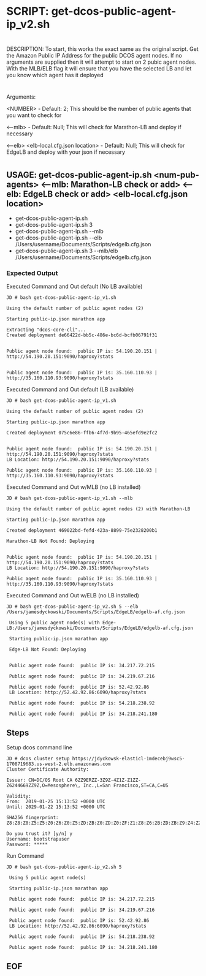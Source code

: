 #
# SCRIPT:   get-dcos-public-agent-ip_v2.sh
#
DESCRIPTION: 
To start, this works the exact same as the original script.  Get the Amazon Public IP Address for the public DCOS agent nodes.  If no arguments are supplied then it will attempt to start on 2 pubic agent nodes.  With the MLB/ELB flag it will ensure that you have the selected LB and let you know which agent has it deployed

#
Arguments:

\<NUMBER\> - Default: 2;    This should be the number of public agents that you want to check for

\<--mlb\>  - Default: Null; This will check for Marathon-LB and deploy if necessary

\<--elb\> \<elb-local.cfg.json location\> - Default: Null; This will check for EdgeLB and deploy with your json if necessary

#
## USAGE:    get-dcos-public-agent-ip.sh \<num-pub-agents\> \<--mlb: Marathon-LB check or add\> \<--elb: EdgeLB check or add\> \<elb-local.cfg.json location\>
- get-dcos-public-agent-ip.sh
- get-dcos-public-agent-ip.sh 3
- get-dcos-public-agent-ip.sh --mlb
- get-dcos-public-agent-ip.sh --elb /Users/username/Documents/Scripts/edgelb.cfg.json
- get-dcos-public-agent-ip.sh 3 --mlb/elb /Users/username/Documents/Scripts/edgelb.cfg.json

### Expected Output

Executed Command and Out default (No LB available)

```
JD # bash get-dcos-public-agent-ip_v1.sh

Using the default number of public agent nodes (2)

Starting public-ip.json marathon app

Extracting "dcos-core-cli"...
Created deployment de66422d-bb5c-486e-bc6d-bcfb06791f31


Public agent node found:  public IP is: 54.190.20.151 | http://54.190.20.151:9090/haproxy?stats


Public agent node found:  public IP is: 35.160.110.93 | http://35.160.110.93:9090/haproxy?stats
```

Executed Command and Out default (LB available)

```
JD # bash get-dcos-public-agent-ip_v1.sh

Using the default number of public agent nodes (2)

Starting public-ip.json marathon app

Created deployment 075c6e86-ffb6-4f7d-9b95-465efd9e2fc2


Public agent node found:  public IP is: 54.190.20.151 | http://54.190.20.151:9090/haproxy?stats
LB Location: http://54.190.20.151:9090/haproxy?stats

Public agent node found:  public IP is: 35.160.110.93 | http://35.160.110.93:9090/haproxy?stats
```

Executed Command and Out w/MLB (no LB installed)

```
JD # bash get-dcos-public-agent-ip_v1.sh --mlb

Using the default number of public agent nodes (2) with Marathon-LB

Starting public-ip.json marathon app

Created deployment 469022bd-fefd-423a-8899-75e2328200b1

Marathon-LB Not Found: Deploying


Public agent node found:  public IP is: 54.190.20.151 | http://54.190.20.151:9090/haproxy?stats
LB Location: http://54.190.20.151:9090/haproxy?stats

Public agent node found:  public IP is: 35.160.110.93 | http://35.160.110.93:9090/haproxy?stats
```

Executed Command and Out w/ELB (no LB installed)

```
JD # bash get-dcos-public-agent-ip_v2.sh 5 --elb /Users/jamesdyckowski/Documents/Scripts/EdgeLB/edgelb-af.cfg.json

 Using 5 public agent node(s) with Edge-LB:/Users/jamesdyckowski/Documents/Scripts/EdgeLB/edgelb-af.cfg.json

 Starting public-ip.json marathon app

 Edge-LB Not Found: Deploying


 Public agent node found:  public IP is: 34.217.72.215

 Public agent node found:  public IP is: 34.219.67.216

 Public agent node found:  public IP is: 52.42.92.86
 LB Location: http://52.42.92.86:6090/haproxy?stats

 Public agent node found:  public IP is: 54.218.238.92

 Public agent node found:  public IP is: 34.218.241.180
```

## Steps
Setup dcos command line

```
JD # dcos cluster setup https://jdyckowsk-elasticl-1mdecebj9wsc5-1708719683.us-west-2.elb.amazonaws.com
Cluster Certificate Authority:

Issuer: CN=DC/OS Root CA 6ZZ9ERZZ-3Z9Z-4Z1Z-Z1ZZ-Z6244669ZZ9Z,O=Mesosphere\, Inc.,L=San Francisco,ST=CA,C=US

Validity:
From:  2019-01-25 15:13:52 +0000 UTC
Until: 2029-01-22 15:13:52 +0000 UTC

SHA256 fingerprint: Z8:Z8:Z0:Z5:Z5:Z0:Z6:Z0:Z5:ZD:ZB:Z0:ZD:Z0:ZF:Z1:Z8:Z6:2B:ZD:ZB:Z9:Z4:Z2:Z3:Z2:ZE:Z0:Z2:Z6:Z9:Z9

Do you trust it? [y/n] y
Username: bootstrapuser
Password: *****
```

Run Command
```
JD # bash get-dcos-public-agent-ip_v2.sh 5

 Using 5 public agent node(s)

 Starting public-ip.json marathon app

 Public agent node found:  public IP is: 34.217.72.215

 Public agent node found:  public IP is: 34.219.67.216

 Public agent node found:  public IP is: 52.42.92.86
 LB Location: http://52.42.92.86:6090/haproxy?stats

 Public agent node found:  public IP is: 54.218.238.92

 Public agent node found:  public IP is: 34.218.241.180
```

## EOF
